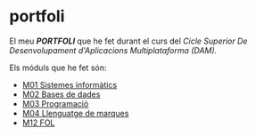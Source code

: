 # portfoli

El meu **_PORTFOLI_** que he fet durant el curs del *Cicle Superior De Desenvolupament d'Aplicacions Multiplataforma (DAM).*

Els móduls que he fet són:
- [M01 Sistemes informàtics](https://github.com/isa6996/portfoli/tree/main/portfoli/moduls/Curs%201/sistemas)
- [M02 Bases de dades](https://github.com/isa6996/portfoli/tree/main/portfoli/moduls/Curs%201/base%20de%20datos)
- [M03 Programació](https://github.com/isa6996/portfoli/tree/main/portfoli/moduls/Curs%201/programacion)
- [M04 Llenguatge de marques](https://github.com/isa6996/portfoli/tree/main/portfoli/moduls/Curs%201/llenguatge%20de%20marques)
- [M12 FOL](https://github.com/isa6996/portfoli/tree/main/portfoli/moduls/Curs%201/fol)
